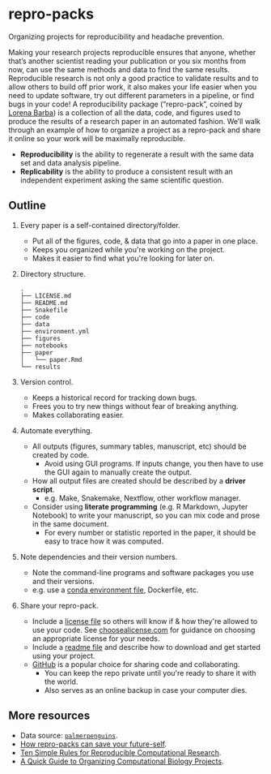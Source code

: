 # repro-packs

Organizing projects for reproducibility and headache prevention.

Making your research projects reproducible ensures that anyone,
whether that’s another scientist reading your publication or you six months from now,
can use the same methods and data to find the same results.
Reproducible research is not only a good practice to validate results and to allow others to build off prior work,
it also makes your life easier when you need to update software,
try out different parameters in a pipeline, or find bugs in your code!
A reproducibility package (“repro-pack”, coined by [Lorena Barba](https://lorenabarba.com/))
is a collection of all the data, code, and figures used to produce the results of a research paper in an automated fashion.
We’ll walk through an example of how to organize a project as a repro-pack and
share it online so your work will be maximally reproducible.


- **Reproducibility** is the ability to regenerate a result with the same data set and data analysis pipeline.
- **Replicability** is the ability to produce a consistent result with an independent experiment asking the same scientific question.

## Outline

1. Every paper is a self-contained directory/folder.
    - Put all of the figures, code, & data that go into a paper in one place.
    - Keeps you organized while you're working on the project.
    - Makes it easier to find what you're looking for later on.

1. Directory structure.

    ```
    .
    ├── LICENSE.md
    ├── README.md
    ├── Snakefile
    ├── code
    ├── data
    ├── environment.yml
    ├── figures
    ├── notebooks
    ├── paper
    │   └── paper.Rmd
    └── results
    ```

1. Version control.
    - Keeps a historical record for tracking down bugs.
    - Frees you to try new things without fear of breaking anything.
    - Makes collaborating easier.

1. Automate everything.
    - All outputs (figures, summary tables, manuscript, etc) should be created by code.
        - Avoid using GUI programs. If inputs change, you then have to use the GUI again to manually create the output.
    - How all output files are created should be described by a **driver script**.
        - e.g. Make, Snakemake, Nextflow, other workflow manager.
    - Consider using **literate programming** (e.g. R Markdown, Jupyter Notebook) to write your manuscript, so you can mix code and prose in the same document.
        - For every number or statistic reported in the paper, it should be easy to trace how it was computed.

1. Note dependencies and their version numbers.
    - Note the command-line programs and software packages you use and their versions.
    - e.g. use a [conda environment file](environment.yml), Dockerfile, etc.

1. Share your repro-pack.
    - Include a [license file](LICENSE.md) so others will know if & how they're allowed to use your code. See [choosealicense.com](https://choosealicense.com/) for guidance on choosing an appropriate license for your needs.
    - Include a [readme file](README.md) and describe how to download and get started using your project.
    - [GitHub](https://github.com) is a popular choice for sharing code and collaborating.
        - You can keep the repo private until you're ready to share it with the world.
        - Also serves as an online backup in case your computer dies.

## More resources

- Data source: [`palmerpenguins`](https://education.rstudio.com/blog/2020/07/palmerpenguins-cran/).
- [How repro-packs can save your future-self](https://lorenabarba.com/blog/how-repro-packs-can-save-your-future-self/).
- [Ten Simple Rules for Reproducible Computational Research](https://journals.plos.org/ploscompbiol/article?id=10.1371/journal.pcbi.1003285).
- [A Quick Guide to Organizing Computational Biology Projects](https://journals.plos.org/ploscompbiol/article?id=10.1371/journal.pcbi.1000424).